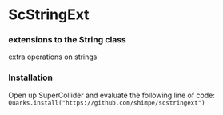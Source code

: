 # ScStringExt

### extensions to the String class

extra operations on strings

### Installation

Open up SuperCollider and evaluate the following line of code:
`Quarks.install("https://github.com/shimpe/scstringext")`
